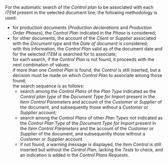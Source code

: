 For the automatic search of the *Control plan* to be associated with each *ITEM* present in the selected document line, the following methodology is used:  

- for production documents (*Production declarations* and *Production Order Phases*), the *Control Plan* indicated in the *Phase* is considered;   
- for other documents, the account of the *Client* or *Supplier* associated with the *Document type* and the *Date of document* is considered;   
with this information, the *Control Plan* valid as of the document date and for the selected *ITEM* is searched for to associate;   
for each search, if the *Control Plan* is not found, it proceeds with the next combination of values;   
if more than one *Control Plan* is found, the *Control* is still inserted, but a decision must be made on which *Control Plan* to associate among those found;   
the search sequence is as follows:  
   - search among the *Control Plans* of the *Plan Type* indicated as the *Control plan type* of the *Document Type for Import* present in the *Item Control Parameters* and account of the *Customer* or *Supplier* of the document, and subsequently those without a *Customer* or *Supplier* account;   
   - search among the *Control Plans* of other *Plan Types* not indicated as the *Control Plan Type* of the *Document Type for Import* present in the *Item Control Parameters* and the account of the *Customer* or *Supplier* of the document, and subsequently those without a *Customer* or *Supplier* account.   
   - if not found, a warning message is displayed, the *Item Control* is still inserted but without the *Control Plan*, lacking the *Tests* to check, and an indication is added in the *Control Plans Requests*.